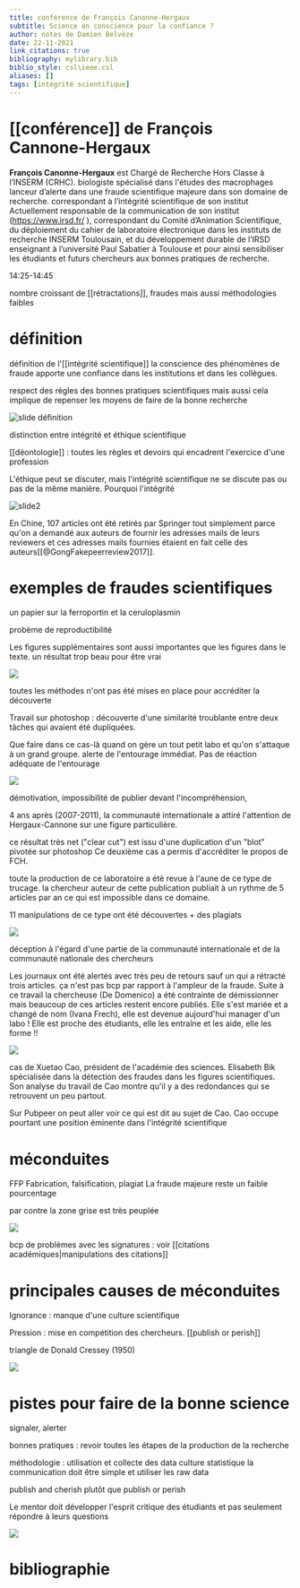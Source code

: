 ```yaml
---
title: conférence de François Canonne-Hergaux
subtitle: Science en conscience pour la confiance ?
author: notes de Damien Belvèze
date: 22-11-2021
link_citations: true
bibliography: mylibrary.bib
biblio_style: csl\ieee.csl
aliases: []
tags: [intégrité scientifique]
---
```

          

# [[conférence]] de François Cannone-Hergaux

**François Canonne-Hergaux**  est Chargé de Recherche Hors Classe à l’INSERM (CRHC). 
biologiste spécialisé dans l'études des macrophages
lanceur d’alerte dans une fraude scientifique majeure dans son domaine de recherche. correspondant à l’intégrité scientifique de son institut
Actuellement responsable de la communication de son institut (https://www.irsd.fr/ ), correspondant du Comité d’Animation Scientifique, du déploiement du cahier de laboratoire électronique dans les instituts de recherche INSERM Toulousain, et du développement durable de l’IRSD
enseignant à l’université Paul Sabatier à Toulouse et pour ainsi sensibiliser les étudiants et futurs chercheurs aux bonnes pratiques de recherche.

14:25-14:45

nombre croissant de [[rétractations]], fraudes mais aussi méthodologies faibles

# définition
définition de l'[[intégrité scientifique]]
la conscience des phénomènes de fraude apporte une confiance dans les institutions et dans les collègues. 

respect des règles des bonnes pratiques scientifiques mais aussi cela implique de repenser les moyens de faire de la bonne recherche

![slide définition](hergaux1.png)

distinction entre intégrité et éthique scientifique

[[déontologie]] : toutes les règles et devoirs qui encadrent l'exercice d'une profession

L'éthique peut se discuter, mais l'intégrité scientifique ne se discute pas ou pas de la même manière. Pourquoi l'intégrité

![slide2](hergaux2.png)

En Chine, 107 articles ont été retirés par Springer tout simplement parce qu'on a demandé aux auteurs de fournir les adresses mails de leurs reviewers et ces adresses mails fournies étaient en fait celle des auteurs[[@GongFakepeerreview2017]]. 

# exemples de fraudes scientifiques
un papier sur la ferroportin et la ceruloplasmin

probème de reproductibilité

Les figures supplémentaires sont aussi importantes que les figures dans le texte. 
un résultat trop beau pour être vrai

![](hergaux3.png)

toutes les méthodes n'ont pas été mises en place pour accréditer la découverte

Travail sur photoshop : découverte d'une similarité troublante entre deux tâches qui avaient été dupliquées. 

Que faire dans ce cas-là quand on gère un tout petit labo et qu'on s'attaque à un grand groupe. 
alerte de l'entourage immédiat. Pas de réaction adéquate de l'entourage

![](hergaux4.png)

démotivation, impossibilité de publier devant l'incompréhension, 

4 ans après (2007-2011), la communauté internationale a attiré l'attention de Hergaux-Cannone sur une figure particulière. 

ce résultat très net ("clear cut") est issu d'une duplication d'un "blot" pivotée sur photoshop
Ce deuxième cas a permis d'accréditer le propos de FCH. 

toute la production de ce laboratoire a été revue à l'aune de ce type de trucage. 
la chercheur auteur de cette publication publiait à un rythme de 5 articles par an ce qui est impossible dans ce domaine. 

11 manipulations de ce type ont été découvertes + des plagiats

![](hergaux5.png)

déception à l'égard d'une partie de la communauté internationale et de la communauté nationale des chercheurs

Les journaux ont été alertés avec très peu de retours sauf un qui a rétracté trois articles. ça n'est pas bcp par rapport à l'ampleur de la fraude.
Suite à ce travail la chercheuse (De Domenico) a été contrainte de démissionner mais beaucoup de ces articles restent encore publiés.
Elle s'est mariée et a changé de nom (Ivana Frech), elle est devenue aujourd'hui manager d'un labo !
Elle est proche des étudiants, elle les entraîne et les aide, elle les forme !!

![](hergaux6.png)

cas de Xuetao Cao, président de l'académie des sciences. 
Elisabeth Bik spécialisée dans la détection des fraudes dans les figures scientifiques. 
Son analyse du travail de Cao montre qu'il y a des redondances qui se retrouvent un peu partout. 

Sur Pubpeer on peut aller voir ce qui est dit au sujet de Cao. Cao occupe pourtant une position éminente dans l'intégrité scientifique 

# méconduites

FFP Fabrication, falsification, plagiat
La fraude majeure reste un faible pourcentage

par contre la zone grise est très peuplée

![](hergaux7.png)

bcp de problèmes avec les signatures : voir [[citations académiques|manipulations des citations]]

# principales causes de méconduites

Ignorance : manque d'une culture scientifique

Pression : mise en compétition des chercheurs. [[publish or perish]]

triangle de Donald Cressey (1950)

![](hergaux8.png)


# pistes pour faire de la bonne science

signaler, alerter

bonnes pratiques : revoir toutes les étapes de la production de la recherche

méthodologie : utilisation et collecte des data
culture statistique
la communication doit être simple et utiliser les raw data

publish and cherish plutôt que publish or perish

Le mentor doit développer l'esprit critique des étudiants et pas seulement répondre à leurs questions

![](hergaux9.png)



# bibliographie

